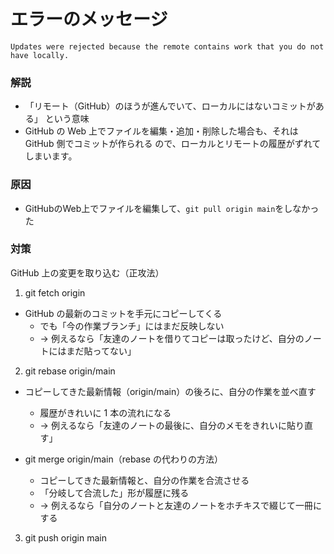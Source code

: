 # エラーのメッセージ
```
Updates were rejected because the remote contains work that you do not have locally.
```
### 解説
- 「リモート（GitHub）のほうが進んでいて、ローカルにはないコミットがある」 という意味
- GitHub の Web 上でファイルを編集・追加・削除した場合も、それは GitHub 側でコミットが作られる ので、ローカルとリモートの履歴がずれてしまいます。

### 原因
- GitHubのWeb上でファイルを編集して、`git pull origin main`をしなかった

### 対策
GitHub 上の変更を取り込む（正攻法）
1. git fetch origin
- GitHub の最新のコミットを手元にコピーしてくる
  - でも「今の作業ブランチ」にはまだ反映しない
  - → 例えるなら「友達のノートを借りてコピーは取ったけど、自分のノートにはまだ貼ってない」

2. git rebase origin/main
- コピーしてきた最新情報（origin/main）の後ろに、自分の作業を並べ直す
  - 履歴がきれいに 1 本の流れになる
  - → 例えるなら「友達のノートの最後に、自分のメモをきれいに貼り直す」

- git merge origin/main（rebase の代わりの方法）

  - コピーしてきた最新情報と、自分の作業を合流させる
  - 「分岐して合流した」形が履歴に残る
  - → 例えるなら「自分のノートと友達のノートをホチキスで綴じて一冊にする
3. git push origin main
